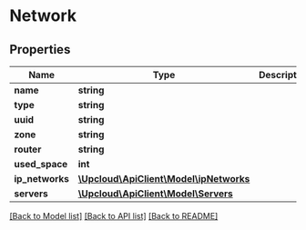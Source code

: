 # Network

## Properties
Name | Type | Description | Notes
------------ | ------------- | ------------- | -------------
**name** | **string** |  |
**type** | **string** |  |
**uuid** | **string**|  |
**zone** | **string** |  |
**router** | **string** |  |
**used_space** | **int** |  |
**ip_networks** | [**\Upcloud\ApiClient\Model\ipNetworks**](ipNetworks.md) |  |
**servers** | [**\Upcloud\ApiClient\Model\Servers**](Servers.md) |  |

[[Back to Model list]](../../README.md#documentation-of-the-models) [[Back to API list]](../../README.md#documentation) [[Back to README]](../../README.md)
